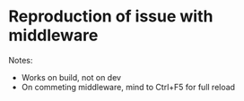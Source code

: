 # Reproduction of issue with middleware

Notes:

- Works on build, not on dev
- On commeting middleware, mind to Ctrl+F5 for full reload
